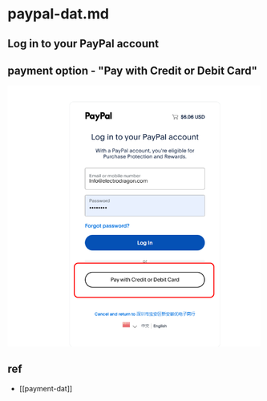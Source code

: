 
# paypal-dat.md


## Log in to your PayPal account



## payment option - "Pay with Credit or Debit Card"

![](2025-06-06-01-02-40.png)



## ref 

- [[payment-dat]]